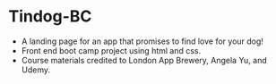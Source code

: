 # Tindog-BC
- A landing page for an app that promises to find love for your dog!
- Front end boot camp project using html and css.
- Course materials credited to London App Brewery, Angela Yu, and Udemy.
